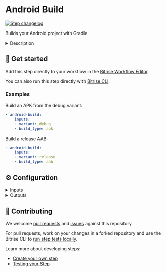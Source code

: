 # Android Build

[![Step changelog](https://shields.io/github/v/release/bitrise-steplib/bitrise-step-android-build?include_prereleases&label=changelog&color=blueviolet)](https://github.com/bitrise-steplib/bitrise-step-android-build/releases)

Builds your Android project with Gradle.

<details>
<summary>Description</summary>


The Step builds your Android project on Bitrise with Gradle commands: it installs all dependencies that are listed in the project's `build.gradle` file, and builds and exports either an APK or an AAB.
Once the file is exported, it is available for other Steps in your Workflow.

You can select the module and the variant you want to use for the build.

### Configuring the Step

1. Make sure the **Project Location** input points to the root directory of your Android project.
1. In the **Module** input, set the module that you want to build.

   You can find the available modules in Android Studio.

1. In the **Variant** input, set the variant that you want to build.

   You can find the available variants in Android Studio.

1. In the **Build type** input, select the file type you want to build.

   The options are:
   - `apk`
   - `aab`

1. In the **Options** input group, you can set more advanced configuration options for the Step:

   - In the **App artifact (.apk, .aab) location pattern** input, you can tell the Step where to look for the APK or AAB files in your project to export them.
   For the vast majority of Android projects, the default values do NOT need to be changed.

   - In the **Additional Gradle Arguments**, you can add additional command line arguments to the Gradle task. Read more about [Gradle's Command Line Interface](https://docs.gradle.org/current/userguide/command_line_interface.html).

   - The **Set the level of cache** input allows you to set what will be cached during the build: everything, dependencies only, or nothing.

### Troubleshooting

Be aware that an APK or AAB built by the Step is still unsigned: code signing is performed either in Gradle itself or by other Steps. To be able to deploy your APK or AAB to an online store, you need code signing.

If you want to build a custom module or variant, always check that the value you set in the respective input is correct. A typo means your build will fail; if the module or variant does not exist in Android Studio, the build will fail.

### Useful links

- [Getting started with Android apps](https://devcenter.bitrise.io/getting-started/getting-started-with-android-apps/)
- [Deploying Android apps](https://devcenter.bitrise.io/deploy/android-deploy/deploying-android-apps/)
- [Generating and deploying Android app bundles](https://devcenter.bitrise.io/deploy/android-deploy/generating-and-deploying-android-app-bundles/)
- [Gradle's Command Line Interface](https://docs.gradle.org/current/userguide/command_line_interface.html)

### Related Steps

- [Gradle Runner](https://www.bitrise.io/integrations/steps/gradle-runner)
- [Android Sign](https://www.bitrise.io/integrations/steps/sign-apk)
- [Install missing Android SDK components](https://www.bitrise.io/integrations/steps/install-missing-android-tools)
</details>

## 🧩 Get started

Add this step directly to your workflow in the [Bitrise Workflow Editor](https://devcenter.bitrise.io/steps-and-workflows/steps-and-workflows-index/).

You can also run this step directly with [Bitrise CLI](https://github.com/bitrise-io/bitrise).

### Examples

Build an APK from the debug variant:

```yaml
- android-build:
    inputs:
    - variant: debug
    - build_type: apk
```

Build a release AAB:

```yaml
- android-build:
    inputs:
    - variant: release
    - build_type: aab
```


## ⚙️ Configuration

<details>
<summary>Inputs</summary>

| Key | Description | Flags | Default |
| --- | --- | --- | --- |
| `project_location` | The root directory of your Android project. For example, where your root build gradle file exist (also gradlew, settings.gradle, and so on) | required | `$BITRISE_SOURCE_DIR` |
| `module` | Set the module that you want to build. To see your available modules, please open your project in Android Studio and go in [Project Structure] and see the list on the left.  |  |  |
| `variant` | Set the build variants you want to create. To see your available variants,  open your project in Android Studio and go in [Project Structure] -> variants section.  This input also accepts multiple variants, separated by a line break.  |  |  |
| `build_type` | Set the build type that you want to build.  | required | `apk` |
| `app_path_pattern` | Will find the APK or AAB files - depending on the **Build type** input - with the given pattern.<br/> Separate patterns with a newline. **Note**<br/> The Step will export only the selected artifact type even if the filter would accept other artifact types as well.  | required | `*/build/outputs/apk/*.apk */build/outputs/bundle/*.aab` |
| `arguments` | Extra arguments passed to the gradle task |  |  |
</details>

<details>
<summary>Outputs</summary>

| Environment Variable | Description |
| --- | --- |
| `BITRISE_APK_PATH` | This output will include the path of the generated APK after filtering based on the filter inputs. If the build generates more than one APK which fulfills the filter inputs, this output will contain the last one's path. |
| `BITRISE_APK_PATH_LIST` | This output will include the paths of the generated APKs after filtering based on the filter inputs. The paths are separated with `\|` character, for example, `app-armeabi-v7a-debug.apk\|app-mips-debug.apk\|app-x86-debug.apk` |
| `BITRISE_AAB_PATH` | This output will include the path of the generated AAB after filtering based on the filter inputs. If the build generates more than one AAB which fulfills the filter inputs, this output will contain the last one's path. |
| `BITRISE_AAB_PATH_LIST` | This output will include the paths of the generated AABs after filtering based on the filter inputs. The paths are separated with `\|` character, for example, `app--debug.aab\|app-mips-debug.aab` |
| `BITRISE_MAPPING_PATH` | This output will include the path of the generated mapping.txt. If more than one mapping.txt exist in the project, this output will contain the last one's path. |
</details>

## 🙋 Contributing

We welcome [pull requests](https://github.com/bitrise-steplib/bitrise-step-android-build/pulls) and [issues](https://github.com/bitrise-steplib/bitrise-step-android-build/issues) against this repository.

For pull requests, work on your changes in a forked repository and use the Bitrise CLI to [run step tests locally](https://devcenter.bitrise.io/bitrise-cli/run-your-first-build/).

Learn more about developing steps:

- [Create your own step](https://devcenter.bitrise.io/contributors/create-your-own-step/)
- [Testing your Step](https://devcenter.bitrise.io/contributors/testing-and-versioning-your-steps/)
